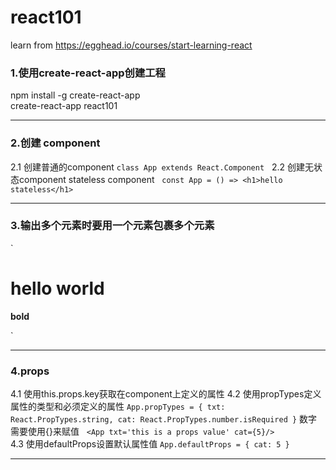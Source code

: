 # react101
learn from <https://egghead.io/courses/start-learning-react>

### 1.使用create-react-app创建工程    
npm install -g create-react-app  
create-react-app react101

***
### 2.创建 component
2.1 创建普通的component `class App extends React.Component`  
2.2 创建无状态component stateless component   
`const App = () => <h1>hello stateless</h1>`

***
### 3.输出多个元素时要用一个元素包裹多个元素
`<div>
      <h1>hello world</h1>
      <b>bold</b>
 </div>`
 
 ***
 ### 4.props
 4.1 使用this.props.key获取在component上定义的属性
 4.2 使用propTypes定义属性的类型和必须定义的属性
 `App.propTypes = {
  txt: React.PropTypes.string,
  cat: React.PropTypes.number.isRequired
}`
   数字需要使用{}来赋值
   `<App txt='this is a props value' cat={5}/>`  
 4.3 使用defaultProps设置默认属性值
 `App.defaultProps = {
  cat: 5
}`

***
